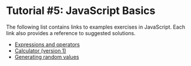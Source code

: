 # Tutorial #5: JavaScript Basics

The following list contains links to examples exercises in JavaScript. Each link also provides a reference to suggested solutions.
- [Expressions and operators](https://jsfiddle.net/joseortiz/83k5cdp4/)
- [Calculator (version 1)](https://jsfiddle.net/joseortiz/4j7o8a2u/)
- [Generating random values](https://jsfiddle.net/joseortiz/Lf0ycs4u/)
